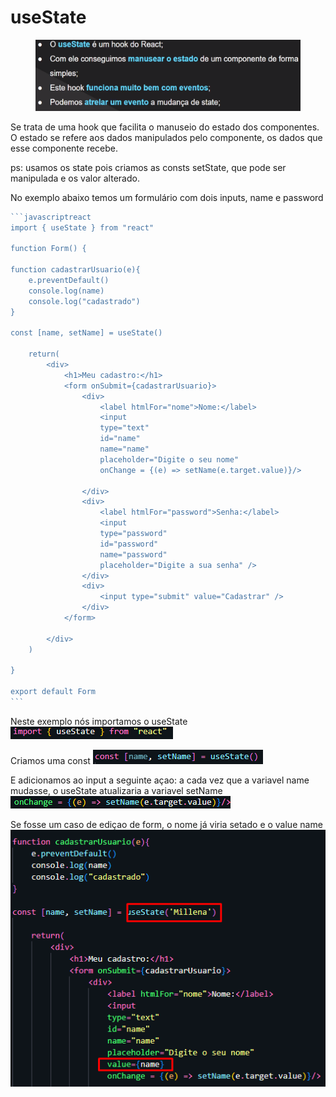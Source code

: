# useState

<figure><img src=".gitbook/assets/image (3) (1) (1).png" alt=""><figcaption></figcaption></figure>

Se trata de uma hook que facilita o manuseio do estado dos componentes. O estado se refere aos dados manipulados pelo componente, os dados que esse componente recebe.&#x20;

ps: usamos os state pois criamos as consts setState, que pode ser manipulada e os valor alterado.&#x20;

No exemplo abaixo temos um formulário com dois inputs, name e password

````javascriptreact
```javascriptreact
import { useState } from "react"

function Form() {

function cadastrarUsuario(e){
    e.preventDefault()
    console.log(name)
    console.log("cadastrado")
}

const [name, setName] = useState()

    return(
        <div>
            <h1>Meu cadastro:</h1>
            <form onSubmit={cadastrarUsuario}>
                <div>
                    <label htmlFor="nome">Nome:</label>
                    <input 
                    type="text" 
                    id="name" 
                    name="name" 
                    placeholder="Digite o seu nome" 
                    onChange = {(e) => setName(e.target.value)}/>
                    
                </div>
                <div>
                    <label htmlFor="password">Senha:</label>
                    <input 
                    type="password" 
                    id="password" 
                    name="password" 
                    placeholder="Digite a sua senha" />
                </div>
                <div>
                    <input type="submit" value="Cadastrar" />
                </div>
            </form>
        
        </div>
    )

}

export default Form
```
````

Neste exemplo nós importamos o useState ![](<.gitbook/assets/image (5) (1) (1).png>)

Criamos uma const ![](<.gitbook/assets/image (6).png>)

E adicionamos  ao input a seguinte açao: a cada vez que a variavel name mudasse, o useState atualizaria a variavel setName ![](<.gitbook/assets/image (8).png>)



Se fosse um caso de ediçao de form, o nome já viria setado e o value name![](<.gitbook/assets/image (9).png>)
